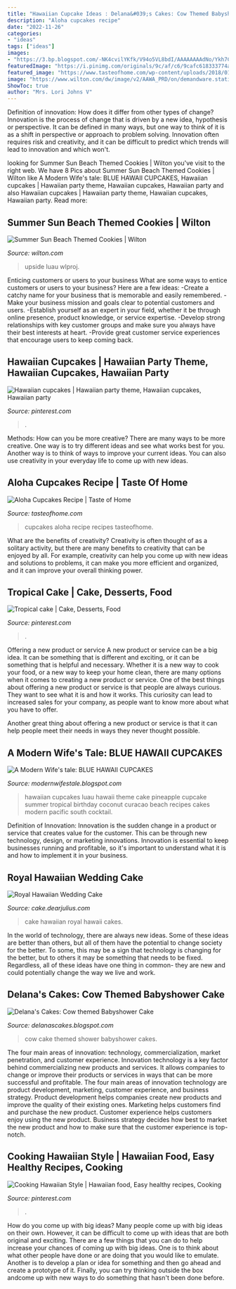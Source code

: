 ```yaml
---
title: "Hawaiian Cupcake Ideas : Delana&#039;s Cakes: Cow Themed Babyshower Cake"
description: "Aloha cupcakes recipe"
date: "2022-11-26"
categories:
- "ideas"
tags: ["ideas"]
images:
- "https://3.bp.blogspot.com/-NK4cvilYKfk/V94o5VL8bdI/AAAAAAAAdNo/Ykh7CZ7asgcgCBA9IggHYNVWmCKxk5MtgCEw/s1600/beautiful-hawaiian-wedding-cake-ideas.jpg"
featuredImage: "https://i.pinimg.com/originals/9c/af/c6/9cafc618333774abf538ab82a47e0a7c.jpg"
featured_image: "https://www.tasteofhome.com/wp-content/uploads/2018/01/Aloha-Cupcakes_EXPS_THFM18_206318_C09_15_8b-3.jpg"
image: "https://www.wilton.com/dw/image/v2/AAWA_PRD/on/demandware.static/-/Sites-wilton-project-master/default/dw0af722d4/images/project/WLPROJ-8918/LuGrTa_35322.jpg?sw=502&amp;sh=502&amp;sm=fit"
ShowToc: true
author: "Mrs. Lori Johns V"
---
```



Definition of innovation: How does it differ from other types of change?
Innovation is the process of change that is driven by a new idea, hypothesis or perspective. It can be defined in many ways, but one way to think of it is as a shift in perspective or approach to problem solving. Innovation often requires risk and creativity, and it can be difficult to predict which trends will lead to innovation and which won't.

	

		
looking for Summer Sun Beach Themed Cookies | Wilton you've visit to the right web. We have 8 Pics about Summer Sun Beach Themed Cookies | Wilton like A Modern Wife&#039;s tale: BLUE HAWAII CUPCAKES, Hawaiian cupcakes | Hawaiian party theme, Hawaiian cupcakes, Hawaiian party and also Hawaiian cupcakes | Hawaiian party theme, Hawaiian cupcakes, Hawaiian party. Read more:
		
    
## Summer Sun Beach Themed Cookies | Wilton

<img loading=lazy src="https://www.wilton.com/dw/image/v2/AAWA_PRD/on/demandware.static/-/Sites-wilton-project-master/default/dw0af722d4/images/project/WLPROJ-8918/LuGrTa_35322.jpg?sw=502&amp;sh=502&amp;sm=fit" onerror="this.onerror=null;this.src='https://tse1.mm.bing.net/th?id=OIP.qGoSy6EccC4Ws73l3t2YuAHaHa&amp;pid=15.1';" alt="Summer Sun Beach Themed Cookies | Wilton">

_Source: wilton.com_

>upside luau wlproj. 

	

Enticing customers or users to your business
What are some ways to entice customers or users to your business? Here are a few ideas: 
-Create a catchy name for your business that is memorable and easily remembered.
-Make your business mission and goals clear to potential customers and users. 
-Establish yourself as an expert in your field, whether it be through online presence, product knowledge, or service expertise. 
-Develop strong relationships with key customer groups and make sure you always have their best interests at heart. 
-Provide great customer service experiences that encourage users to keep coming back.

    
## Hawaiian Cupcakes | Hawaiian Party Theme, Hawaiian Cupcakes, Hawaiian Party

<img loading=lazy src="https://i.pinimg.com/originals/9c/af/c6/9cafc618333774abf538ab82a47e0a7c.jpg" onerror="this.onerror=null;this.src='https://tse1.mm.bing.net/th?id=OIP.DlPyip6LsSyeTLcTTzT1SwHaJ4&amp;pid=15.1';" alt="Hawaiian cupcakes | Hawaiian party theme, Hawaiian cupcakes, Hawaiian party">

_Source: pinterest.com_

>. 

	

Methods: How can you be more creative?
There are many ways to be more creative. One way is to try different ideas and see what works best for you. Another way is to think of ways to improve your current ideas. You can also use creativity in your everyday life to come up with new ideas.

    
## Aloha Cupcakes Recipe | Taste Of Home

<img loading=lazy src="https://www.tasteofhome.com/wp-content/uploads/2018/01/Aloha-Cupcakes_EXPS_THFM18_206318_C09_15_8b-3.jpg" onerror="this.onerror=null;this.src='https://tse4.mm.bing.net/th?id=OIP.E6TnQTvekjfJMGrd0KYZXQHaHa&amp;pid=15.1';" alt="Aloha Cupcakes Recipe | Taste of Home">

_Source: tasteofhome.com_

>cupcakes aloha recipe recipes tasteofhome. 

	

What are the benefits of creativity?
Creativity is often thought of as a solitary activity, but there are many benefits to creativity that can be enjoyed by all. For example, creativity can help you come up with new ideas and solutions to problems, it can make you more efficient and organized, and it can improve your overall thinking power.

    
## Tropical Cake | Cake, Desserts, Food

<img loading=lazy src="https://i.pinimg.com/originals/5d/1e/c4/5d1ec46d3c411b58de1fe163434f5ee2.jpg" onerror="this.onerror=null;this.src='https://tse3.mm.bing.net/th?id=OIP.xlnY1MLgYnQVHwhSux9EnAHaJ4&amp;pid=15.1';" alt="Tropical cake | Cake, Desserts, Food">

_Source: pinterest.com_

>. 

	

Offering a new product or service
A new product or service can be a big idea. It can be something that is different and exciting, or it can be something that is helpful and necessary. Whether it is a new way to cook your food, or a new way to keep your home clean, there are many options when it comes to creating a new product or service. 
One of the best things about offering a new product or service is that people are always curious. They want to see what it is and how it works. This curiosity can lead to increased sales for your company, as people want to know more about what you have to offer. 

Another great thing about offering a new product or service is that it can help people meet their needs in ways they never thought possible.

    
## A Modern Wife&#039;s Tale: BLUE HAWAII CUPCAKES

<img loading=lazy src="http://4.bp.blogspot.com/-aO46wcJ5BsE/TzRBswavKFI/AAAAAAAAAB8/WKx4mF9Ahc8/s1600/blue+hawaii.jpg" onerror="this.onerror=null;this.src='https://tse4.mm.bing.net/th?id=OIP.QVRfDz5x2WVay7ACmwbjJwAAAA&amp;pid=15.1';" alt="A Modern Wife&#039;s tale: BLUE HAWAII CUPCAKES">

_Source: modernwifestale.blogspot.com_

>hawaiian cupcakes luau hawaii theme cake pineapple cupcake summer tropical birthday coconut curacao beach recipes cakes modern pacific south cocktail. 

	

Definition of Innovation:
Innovation is the sudden change in a product or service that creates value for the customer. This can be through new technology, design, or marketing innovations. Innovation is essential to keep businesses running and profitable, so it's important to understand what it is and how to implement it in your business.

    
## Royal Hawaiian Wedding Cake

<img loading=lazy src="https://3.bp.blogspot.com/-NK4cvilYKfk/V94o5VL8bdI/AAAAAAAAdNo/Ykh7CZ7asgcgCBA9IggHYNVWmCKxk5MtgCEw/s1600/beautiful-hawaiian-wedding-cake-ideas.jpg" onerror="this.onerror=null;this.src='https://tse2.mm.bing.net/th?id=OIP.EeW2rrNyrRhvPdrBjSxREwHaJ3&amp;pid=15.1';" alt="Royal Hawaiian Wedding Cake">

_Source: cake.dearjulius.com_

>cake hawaiian royal hawaii cakes. 

	

In the world of technology, there are always new ideas. Some of these ideas are better than others, but all of them have the potential to change society for the better. To some, this may be a sign that technology is changing for the better, but to others it may be something that needs to be fixed. Regardless, all of these ideas have one thing in common- they are new and could potentially change the way we live and work.

    
## Delana&#039;s Cakes: Cow Themed Babyshower Cake

<img loading=lazy src="https://1.bp.blogspot.com/-vhZH7jBK2Yw/VVsK69dEMOI/AAAAAAAAJO0/s01A8IOB7_g/s1600/Cow-baby-shower-cake.jpg" onerror="this.onerror=null;this.src='https://tse2.mm.bing.net/th?id=OIP.SZSQqOUBVO-_O6JqLLV7qAHaKn&amp;pid=15.1';" alt="Delana&#039;s Cakes: Cow themed Babyshower Cake">

_Source: delanascakes.blogspot.com_

>cow cake themed shower babyshower cakes. 

	

The four main areas of innovation: technology, commercialization, market penetration, and customer experience.
Innovation technology is a key factor behind commercializing new products and services. It allows companies to change or improve their products or services in ways that can be more successful and profitable. The four main areas of innovation technology are product development, marketing, customer experience, and business strategy. Product development helps companies create new products and improve the quality of their existing ones. Marketing helps customers find and purchase the new product. Customer experience helps customers enjoy using the new product. Business strategy decides how best to market the new product and how to make sure that the customer experience is top-notch.

    
## Cooking Hawaiian Style | Hawaiian Food, Easy Healthy Recipes, Cooking

<img loading=lazy src="https://i.pinimg.com/736x/1f/8d/8f/1f8d8f801eefaaf1073e19e6867dc516--styles-water.jpg" onerror="this.onerror=null;this.src='https://tse1.mm.bing.net/th?id=OIP.uNZZkdtx07Kx_S7Jiyh-xAHaJ3&amp;pid=15.1';" alt="Cooking Hawaiian Style | Hawaiian food, Easy healthy recipes, Cooking">

_Source: pinterest.com_

>. 

	

How do you come up with big ideas?
Many people come up with big ideas on their own. However, it can be difficult to come up with ideas that are both original and exciting. There are a few things that you can do to help increase your chances of coming up with big ideas. One is to think about what other people have done or are doing that you would like to emulate. Another is to develop a plan or idea for something and then go ahead and create a prototype of it. Finally, you can try thinking outside the box andcome up with new ways to do something that hasn't been done before.


